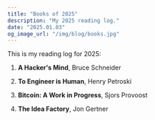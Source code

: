 ```yaml
---
title: "Books of 2025"
description: "My 2025 reading log."
date: "2025.01.03"
og_image_url: "/img/blog/books.jpg"
---
```


This is my reading log for 2025:

1. **A Hacker's Mind**, Bruce Schneider

2. **To Engineer is Human**, Henry Petroski

3. **Bitcoin: A Work in Progress**, Sjors Provoost

4. **The Idea Factory**, Jon Gertner
